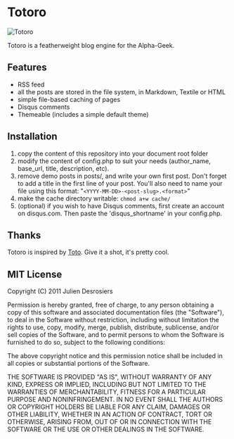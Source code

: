 Totoro
======

![Totoro](http://s.juliendesrosiers.ca/totoro-cement-wall.png)

Totoro is a featherweight blog engine for the Alpha-Geek.

Features
--------

* RSS feed
* all the posts are stored in the file system, in Markdown, Textile or HTML
* simple file-based caching of pages
* Disqus comments
* Themeable (includes a simple default theme)

Installation
------------

1. copy the content of this repository into your document root folder
2. modify the content of config.php to suit your needs (author_name, base_url, title,
   description, etc).
3. remove demo posts in posts/, and write your own first post. Don't forget to add a
   title in the first line of your post. 
   You'll also need to name your file using this format:
   "`<YYYY-MM-DD>-<post-slug>.<format>`"
4. make the cache directory writable: `chmod a+w cache/`
5. (optional) if you wish to have Disqus comments, first create an account
   on disqus.com. Then paste the 'disqus_shortname' in your config.php.

Thanks
------

Totoro is inspired by [Toto](http://cloudhead.io/toto). Give it a shot, it's
pretty cool.

MIT License
-----------

Copyright (C) 2011 Julien Desrosiers

Permission is hereby granted, free of charge, to any person obtaining a copy of
this software and associated documentation files (the "Software"), to deal in
the Software without restriction, including without limitation the rights to
use, copy, modify, merge, publish, distribute, sublicense, and/or sell copies
of the Software, and to permit persons to whom the Software is furnished to do
so, subject to the following conditions:

The above copyright notice and this permission notice shall be included in all
copies or substantial portions of the Software.

THE SOFTWARE IS PROVIDED "AS IS", WITHOUT WARRANTY OF ANY KIND, EXPRESS OR
IMPLIED, INCLUDING BUT NOT LIMITED TO THE WARRANTIES OF MERCHANTABILITY,
FITNESS FOR A PARTICULAR PURPOSE AND NONINFRINGEMENT. IN NO EVENT SHALL THE
AUTHORS OR COPYRIGHT HOLDERS BE LIABLE FOR ANY CLAIM, DAMAGES OR OTHER
LIABILITY, WHETHER IN AN ACTION OF CONTRACT, TORT OR OTHERWISE, ARISING FROM,
OUT OF OR IN CONNECTION WITH THE SOFTWARE OR THE USE OR OTHER DEALINGS IN THE
SOFTWARE.

